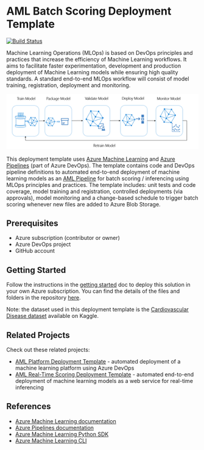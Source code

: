 # AML Batch Scoring Deployment Template

[![Build Status](https://dev.azure.com/nfmoore-projects/AML%20Deployment%20Templates/_apis/build/status/nfmoore.aml-real-time-deployment-template?branchName=master)](https://dev.azure.com/nfmoore-projects/AML%20Deployment%20Templates/_build/latest?definitionId=12&branchName=master)

Machine Learning Operations (MLOps) is based on DevOps principles and practices that increase the efficiency of Machine Learning workflows. It aims to facilitate faster experimentation, development and production deployment of Machine Learning models while ensuring high quality standards. A standard end-to-end MLOps workflow will consist of model training, registration, deployment and monitoring.

![ML lifecycle](/docs/images/ml-lifecycle.png)

This deployment template uses [Azure Machine Learning](https://docs.microsoft.com/en-us/azure/machine-learning/overview-what-is-azure-ml) and [Azure Pipelines](https://docs.microsoft.com/en-us/azure/devops/pipelines/get-started/what-is-azure-pipelines) (part of Azure DevOps). The template contains code and DevOps pipeline definitions to automated end-to-end deployment of machine learning models as an [AML Pipeline](https://docs.microsoft.com/en-us/azure/machine-learning/concept-ml-pipelines) for batch scoring / inferencing using MLOps principles and practices. The template includes: unit tests and code coverage, model training and registration, controlled deployments (via approvals), model monitoring and a change-based schedule to trigger batch scoring whenever new files are added to Azure Blob Storage.

## Prerequisites

- Azure subscription (contributor or owner)
- Azure DevOps project
- GitHub account

## Getting Started

Follow the instructions in the [getting started](docs/getting_started.md) doc to deploy this solution in your own Azure subscription. You can find the details of the files and folders in the repository [here](/docs/repository_details.md).

Note: the dataset used in this deployment template is the [Cardiovascular Disease dataset](https://www.kaggle.com/sulianova/cardiovascular-disease-dataset) available on Kaggle.

## Related Projects

Check out these related projects:

- [AML Platform Deployment Template](https://github.com/nfmoore/aml-platform-deployment-template) - automated deployment of a machine learning platform using Azure DevOps
- [AML Real-Time Scoring Deployment Template](https://github.com/nfmoore/aml-real-time-deployment-template) - automated end-to-end deployment of machine learning models as a web service for real-time inferencing

## References

- [Azure Machine Learning documentation](https://docs.microsoft.com/en-us/azure/machine-learning/)
- [Azure Pipelines documentation](https://docs.microsoft.com/en-us/azure/devops/pipelines/)
- [Azure Machine Learning Python SDK](https://docs.microsoft.com/en-us/python/api/overview/azure/ml/?view=azure-ml-py)
- [Azure Machine Learning CLI](https://docs.microsoft.com/en-us/azure/machine-learning/reference-azure-machine-learning-cli)
